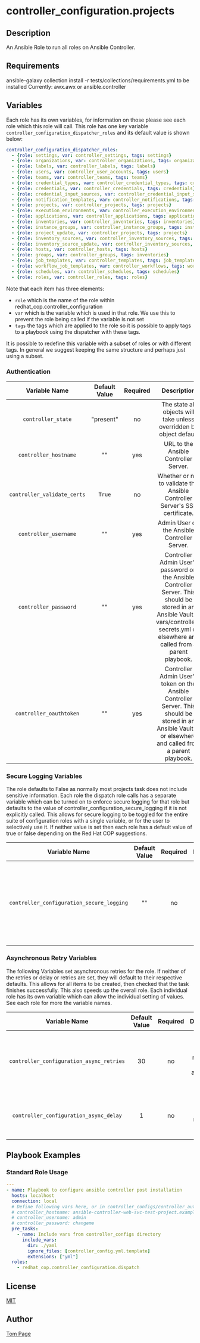 # controller_configuration.projects

## Description

An Ansible Role to run all roles on Ansible Controller.

## Requirements

ansible-galaxy collection install -r tests/collections/requirements.yml to be installed
Currently:
  awx.awx
  or
  ansible.controller

## Variables

Each role has its own variables, for information on those please see each role which this role will call. This role has one key variable `controller_configuration_dispatcher_roles` and its default value is shown below:

```yaml
controller_configuration_dispatcher_roles:
  - {role: settings, var: controller_settings, tags: settings}
  - {role: organizations, var: controller_organizations, tags: organizations}
  - {role: labels, var: controller_labels, tags: labels}
  - {role: users, var: controller_user_accounts, tags: users}
  - {role: teams, var: controller_teams, tags: teams}
  - {role: credential_types, var: controller_credential_types, tags: credential_types}
  - {role: credentials, var: controller_credentials, tags: credentials}
  - {role: credential_input_sources, var: controller_credential_input_sources, tags: credential_input_sources}
  - {role: notification_templates, var: controller_notifications, tags: notification_templates}
  - {role: projects, var: controller_projects, tags: projects}
  - {role: execution_environments, var: controller_execution_environments, tags: execution_environments}
  - {role: applications, var: controller_applications, tags: applications}
  - {role: inventories, var: controller_inventories, tags: inventories}
  - {role: instance_groups, var: controller_instance_groups, tags: instance_groups}
  - {role: project_update, var: controller_projects, tags: projects}
  - {role: inventory_sources, var: controller_inventory_sources, tags: inventory_sources}
  - {role: inventory_source_update, var: controller_inventory_sources, tags: inventory_sources}
  - {role: hosts, var: controller_hosts, tags: hosts}
  - {role: groups, var: controller_groups, tags: inventories}
  - {role: job_templates, var: controller_templates, tags: job_templates}
  - {role: workflow_job_templates, var: controller_workflows, tags: workflow_job_templates}
  - {role: schedules, var: controller_schedules, tags: schedules}
  - {role: roles, var: controller_roles, tags: roles}
```

Note that each item has three elements:

- `role` which is the name of the role within redhat_cop.controller_configuration
- `var` which is the variable which is used in that role. We use this to prevent the role being called if the variable is not set
- `tags` the tags which are applied to the role so it is possible to apply tags to a playbook using the dispatcher with these tags.

It is possible to redefine this variable with a subset of roles or with different tags. In general we suggest keeping the same structure and perhaps just using a subset.

### Authentication

|Variable Name|Default Value|Required|Description|Example|
|:---:|:---:|:---:|:---:|:---:|
|`controller_state`|"present"|no|The state all objects will take unless overridden by object default|'absent'|
|`controller_hostname`|""|yes|URL to the Ansible Controller Server.|127.0.0.1|
|`controller_validate_certs`|`True`|no|Whether or not to validate the Ansible Controller Server's SSL certificate.||
|`controller_username`|""|yes|Admin User on the Ansible Controller Server.||
|`controller_password`|""|yes|Controller Admin User's password on the Ansible Controller Server. This should be stored in an Ansible Vault at vars/controller-secrets.yml or elsewhere and called from a parent playbook.||
|`controller_oauthtoken`|""|yes|Controller Admin User's token on the Ansible Controller Server. This should be stored in an Ansible Vault at or elsewhere and called from a parent playbook.||

### Secure Logging Variables

The role defaults to False as normally most projects task does not include sensitive information.
Each role the dispatch role calls has a separate variable which can be turned on to enforce secure logging for that role but defaults to the value of controller_configuration_secure_logging if it is not explicitly called. This allows for secure logging to be toggled for the entire suite of configuration roles with a single variable, or for the user to selectively use it. If neither value is set then each role has a default value of true or false depending on the Red Hat COP suggestions.

|Variable Name|Default Value|Required|Description|
|:---:|:---:|:---:|:---:|
|`controller_configuration_secure_logging`|""|no|This variable enables secure logging as well, but is shared across multiple roles, see above.|

### Asynchronous Retry Variables

The following Variables set asynchronous retries for the role.
If neither of the retries or delay or retries are set, they will default to their respective defaults.
This allows for all items to be created, then checked that the task finishes successfully.
This also speeds up the overall role. Each individual role has its own variable which can allow the individual setting of values. See each role for more the variable names.

|Variable Name|Default Value|Required|Description|
|:---:|:---:|:---:|:---:|
|`controller_configuration_async_retries`|30|no|This variable sets the number of retries to attempt for the role globally.|
|`controller_configuration_async_delay`|1|no|This sets the delay between retries for the role globally.|

## Playbook Examples

### Standard Role Usage

```yaml
---
- name: Playbook to configure ansible controller post installation
  hosts: localhost
  connection: local
  # Define following vars here, or in controller_configs/controller_auth.yml
  # controller_hostname: ansible-controller-web-svc-test-project.example.com
  # controller_username: admin
  # controller_password: changeme
  pre_tasks:
    - name: Include vars from controller_configs directory
      include_vars:
        dir: ./yaml
        ignore_files: [controller_config.yml.template]
        extensions: ["yml"]
  roles:
    - redhat_cop.controller_configuration.dispatch
```

## License

[MIT](LICENSE)

## Author

[Tom Page](https://github.com/Tompage1994)

